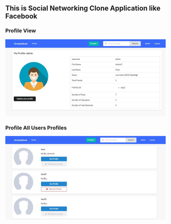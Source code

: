 ## This is Social Networking Clone Application like Facebook
### Profile View
![profileSnap](https://github.com/WaseeKhan/GreedyBook/blob/master/Snapshot/profile.JPG)

### Profile All Users Profiles
![profileSnap](https://github.com/WaseeKhan/GreedyBook/blob/master/Snapshot/users.JPG)
